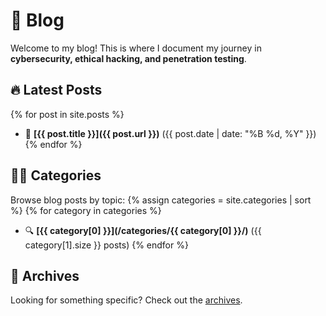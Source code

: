 
# 📝 Blog
Welcome to my blog! This is where I document my journey in **cybersecurity, ethical hacking, and penetration testing**.

## 🔥 Latest Posts
{% for post in site.posts %}
- 📌 **[{{ post.title }}]({{ post.url }})** ({{ post.date | date: "%B %d, %Y" }})
{% endfor %}

## 🏴‍☠️ Categories
Browse blog posts by topic:
{% assign categories = site.categories | sort %}
{% for category in categories %}
- 🔍 **[{{ category[0] }}](/categories/{{ category[0] }}/)** ({{ category[1].size }} posts)
{% endfor %}

## 📂 Archives
Looking for something specific? Check out the [archives](/year-archive/).


